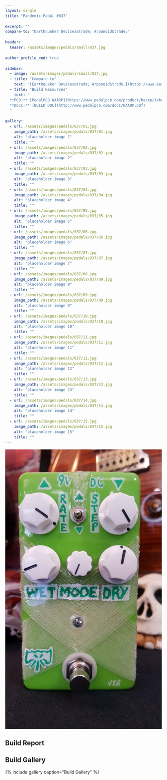 ```yaml
---
layout: single
title: "Pandemic Pedal #037"

excerpt: ""
compare-to: "Earthquaker Devices&trade; Arpanoid&trade;"

header:
  teaser: /assets/images/pedals/small/037.jpg

author_profile_end: true

sidebar:
  - image: /assets/images/pedals/small/037.jpg
  - title: "Compare to"
    text: "[Earthquaker Devices&trade; Arpanoid&trade;](https://www.earthquakerdevices.com/arpanoid)"
  - title: "Build Resources"
    text: "
  **PCB:** [PedalPCB HAARP](https://www.pedalpcb.com/product/haarp/)<br>
  **Docs:** [BUILD DOC](http://www.pedalpcb.com/docs/HAARP.pdf)
  "

gallery:
  - url: /assets/images/pedals/037/01.jpg
    image_path: /assets/images/pedals/037/01.jpg
    alt: "placeholder image 1"
    title: ""
  - url: /assets/images/pedals/037/02.jpg
    image_path: /assets/images/pedals/037/02.jpg
    alt: "placeholder image 2"
    title: ""
  - url: /assets/images/pedals/037/03.jpg
    image_path: /assets/images/pedals/037/03.jpg
    alt: "placeholder image 3"
    title: ""
  - url: /assets/images/pedals/037/04.jpg
    image_path: /assets/images/pedals/037/04.jpg
    alt: "placeholder image 4"
    title: ""
  - url: /assets/images/pedals/037/05.jpg
    image_path: /assets/images/pedals/037/05.jpg
    alt: "placeholder image 5"
    title: ""
  - url: /assets/images/pedals/037/06.jpg
    image_path: /assets/images/pedals/037/06.jpg
    alt: "placeholder image 6"
    title: ""
  - url: /assets/images/pedals/037/07.jpg
    image_path: /assets/images/pedals/037/07.jpg
    alt: "placeholder image 7"
    title: ""
  - url: /assets/images/pedals/037/08.jpg
    image_path: /assets/images/pedals/037/08.jpg
    alt: "placeholder image 8"
    title: ""
  - url: /assets/images/pedals/037/09.jpg
    image_path: /assets/images/pedals/037/09.jpg
    alt: "placeholder image 9"
    title: ""
  - url: /assets/images/pedals/037/10.jpg
    image_path: /assets/images/pedals/037/10.jpg
    alt: "placeholder image 10"
    title: ""
  - url: /assets/images/pedals/037/11.jpg
    image_path: /assets/images/pedals/037/11.jpg
    alt: "placeholder image 11"
    title: ""
  - url: /assets/images/pedals/037/12.jpg
    image_path: /assets/images/pedals/037/12.jpg
    alt: "placeholder image 12"
    title: ""
  - url: /assets/images/pedals/037/13.jpg
    image_path: /assets/images/pedals/037/13.jpg
    alt: "placeholder image 13"
    title: ""
  - url: /assets/images/pedals/037/14.jpg
    image_path: /assets/images/pedals/037/14.jpg
    alt: "placeholder image 14"
    title: ""
  - url: /assets/images/pedals/037/15.jpg
    image_path: /assets/images/pedals/037/15.jpg
    alt: "placeholder image 15"
    title: ""
---
```


[![header](/assets/images/pedals/037.jpg)](/assets/images/pedals/037.jpg)

## Build Report ##



## Build Gallery ##

{% include gallery caption="Build Gallery" %}